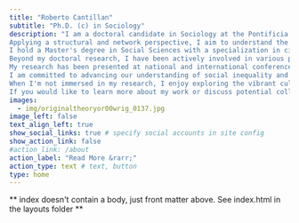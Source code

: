 ```yaml
---
title: "Roberto Cantillan"
subtitle: "Ph.D. (c) in Sociology"
description: "I am a doctoral candidate in Sociology at the Pontificia Universidad Católica de Chile and an assistant at the 'Millennium Nucleus for the Study of Labor Market Mismatch' (LM2C2). My research interests lie at the intersection of economic sociology, social stratification, and network science.
Applying a structural and network perspective, I aim to understand the complex dynamics of labor markets and social inequality. My doctoral research focuses on analyzing the patterns of mobility, diffusion, and segregation in labor markets from an intragenerational viewpoint. By leveraging tools such as social network analysis, agent-based modeling, and advanced statistical methods, I seek to uncover the underlying mechanisms that shape individuals' career trajectories and contribute to the reproduction of gender inequalities over time.
I hold a Master's degree in Social Sciences with a specialization in civil society studies from the Universidad de Santiago de Chile and a Bachelor's degree in Sociology from the Universidad Diego Portales. Throughout my academic journey, I have developed a strong foundation in both qualitative and quantitative research methodologies.
Beyond my doctoral research, I have been actively involved in various projects exploring topics such as social capital, associativity, social movements, and the application of network science to a wide range of phenomena. This includes the study of social movements and civic behavior, where network analysis can shed light on the emergence, dynamics, and outcomes of collective action, as well as how social networks shape individuals' engagement in community organizations and political activities. I am also keen on applying network science to study the development and structure of scientific fields, examining how collaboration networks and the diffusion of ideas contribute to knowledge production and innovation. These diverse research interests have strengthened my conviction in the power of interdisciplinary collaboration and the value of applying cutting-edge methodologies to uncover complex social patterns.
My research has been presented at national and international conferences, including the Sunbelt Conference on Social Networks, ISA Forum of Sociology, and the Chilean Sociology Congress. I have also published articles in peer-reviewed journals such as Revista de Sociología (Universidad de Chile) and Journal of Urban Affairs.
I am committed to advancing our understanding of social inequality and contributing to the development of evidence-based policies that promote social justice. By combining rigorous research with a critical and reflexive approach, I believe we can generate valuable insights that inform social change.
When I'm not immersed in my research, I enjoy exploring the vibrant cultural scene of Santiago and embarking on outdoor adventures in the beautiful Chilean landscapes.
If you would like to learn more about my work or discuss potential collaborations, please feel free to reach out to me at ricantillan@uc.cl. I look forward to connecting with fellow researchers, policymakers, and anyone passionate about understanding and addressing social inequality."
images:
  - img/originaltheoryor00wrig_0137.jpg
image_left: false
text_align_left: true
show_social_links: true # specify social accounts in site config
show_action_link: false
#action_link: /about
action_label: "Read More &rarr;"
action_type: text # text, button
type: home
---
```


** index doesn't contain a body, just front matter above.
See index.html in the layouts folder **
